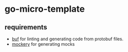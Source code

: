 # go-micro-template

## requirements

- [buf](https://github.com/bufbuild/buf) for linting and generating code from
  protobuf files.
- [mockery](https://github.com/vektra/mockery) for generating mocks
